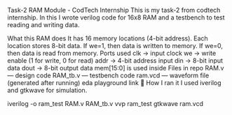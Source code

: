 Task-2 RAM Module - CodTech Internship
This is my task-2 from codtech internship. In this I wrote verilog code for 16x8 RAM and a testbench to test reading and writing data.

What this RAM does
It has 16 memory locations (4-bit address).
Each location stores 8-bit data.
If we=1, then data is written to memory.
If we=0, then data is read from memory.
Ports used
clk → input clock
we → write enable (1 for write, 0 for read)
addr → 4-bit address input
din → 8-bit input data
dout → 8-bit output data
mem[15:0] is used inside
Files in repo
RAM.v — design code
RAM_tb.v — testbench code
ram.vcd — waveform file (generated after running)
eda playground link 🔗
How I ran it
I used iverilog and gtkwave for simulation.

iverilog -o ram_test RAM.v RAM_tb.v
vvp ram_test
gtkwave ram.vcd
